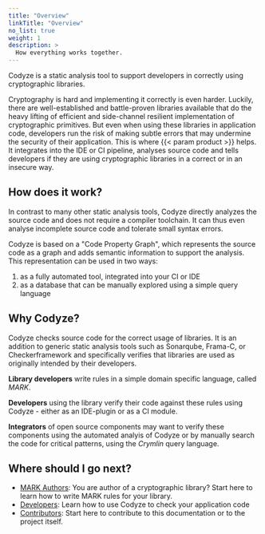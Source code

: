 ```yaml
---
title: "Overview"
linkTitle: "Overview"
no_list: true
weight: 1
description: >
  How everything works together.
---
```



Codyze is a static analysis tool to support developers in correctly using cryptographic libraries. 

Cryptography is hard and implementing it correctly is even harder. Luckily, there are well-established and battle-proven libraries available that do the heavy lifting of efficient and side-channel resilient implementation of cryptographic primitives. But even when using these libraries in application code, developers run the risk of making subtle errors that may undermine the security of their application. This is where {{< param product >}} helps. It integrates into the IDE or CI pipeline, analyses source code and tells developers if they are using cryptographic libraries in a correct or in an insecure way.


## How does it work?

In contrast to many other static analysis tools, Codyze directly analyzes the source code and does not require a compiler toolchain. It can thus even analyse incomplete source code and tolerate small syntax errors.

Codyze is based on a "Code Property Graph", which represents the source code as a graph and adds semantic information to support the analysis. This representation can be used in two ways:

1. as a fully automated tool, integrated into your CI or IDE
2. as a database that can be manually explored using a simple query language  


## Why Codyze?

Codyze checks source code for the correct usage of libraries. It is an addition to generic static analysis tools such as Sonarqube, Frama-C, or Checkerframework and specifically verifies that libraries are used as originally intended by their developers. 

**Library developers** write rules in a simple domain specific language, called *MARK*.

**Developers** using the library verify their code against these rules using Codyze - either as an IDE-plugin or as a CI module.

**Integrators** of open source components may want to verify these components using the automated analyis of Codyze or by manually search the code for critical patterns, using the *Crymlin* query language.

## Where should I go next?

* [MARK Authors](/mark-authors/): You are author of a cryptographic library? Start here to learn how to write MARK rules for your library.
* [Developers](/developers/): Learn how to use Codyze to check your application code
* [Contributors](/contributors): Start here to contribute to this documentation or to the project itself.

